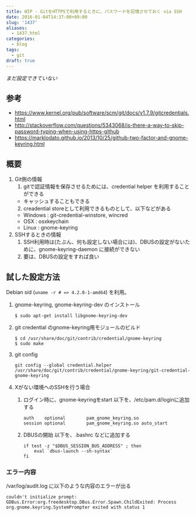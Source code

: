 ```yaml
---
title: WIP - GitをHTTPSで利用するときに、パスワードを記憶させておく via SSH
date: 2016-01-04T14:37:00+09:00
slug: '1437'
aliases:
  - 1437.html
categories:
  - blog
tags:
  - git
draft: true
---
```



*まだ設定できていない*

## 参考

- <https://www.kernel.org/pub/software/scm/git/docs/v1.7.9/gitcredentials.html>
- <http://stackoverflow.com/questions/5343068/is-there-a-way-to-skip-password-typing-when-using-https-github>
- <https://marklodato.github.io/2013/10/25/github-two-factor-and-gnome-keyring.html>

## 概要

1. Git側の情報
    1. gitで認証情報を保存させるためには、credential helper を利用することができる
      - キャッシュすることもできる
    2. creadential storeとして利用できるものとして、以下などがある
      - Windows : git-credential-winstore, wincred
      - OSX : osxkeychain
      - Linux : gnome-keyring
2. SSHするときの情報
    1. SSH利用時は(たぶん、何も設定しない場合には)、DBUSの設定がないために、gnome-keyring-daemon に接続ができない
    2. 要は、DBUSの設定をすれば良い

## 試した設定方法
Debian sid (`uname -r # => 4.2.0-1-amd64`) を利用。

1. gnome-keyring, gnome-keyring-dev のインストール

    ```
    $ sudo apt-get install libgnome-keyring-dev
    ```
2. git credential のgnome-keyring用モジュールのビルド

    ```
    $ cd /usr/share/doc/git/contrib/credential/gnome-keyring
    $ sudo make
    ```
3. git config

    ```
    git config --global credential.helper /usr/share/doc/git/contrib/credential/gnome-keyring/git-credential-gnome-keyring
    ```
4. Xがない環境へのSSHを行う場合
    1. ログイン時に、gnome-keyringをstart
        以下を、/etc/pam.d/loginに追加する

        ```
        auth    optional        pam_gnome_keyring.so
        session optional        pam_gnome_keyring.so auto_start
        ```

    2. DBUSの開始
        以下を、.bashrc などに追加する

        ```
        if test -z "$DBUS_SESSION_BUS_ADDRESS" ; then
            eval `dbus-launch --sh-syntax`
        fi
        ```


### エラー内容
/var/log/audit.log に以下のような内容のエラーが出る

```
couldn't initialize prompt: GDBus.Error:org.freedesktop.DBus.Error.Spawn.ChildExited: Process org.gnome.keyring.SystemPrompter exited with status 1
```
